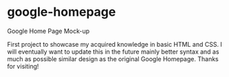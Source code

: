# google-homepage
Google Home Page Mock-up

First project to showcase my acquired knowledge in basic HTML and CSS. I will eventually want to update this in the future mainly better syntax and as much as possible similar design as the original Google Homepage. Thanks for visiting! 
